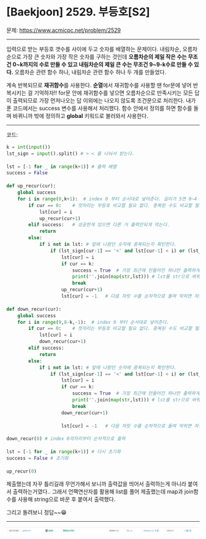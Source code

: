 # [Baekjoon] 2529. 부등호[S2]

문제: https://www.acmicpc.net/problem/2529

---

입력으로 받는 부등호 갯수를 사이에 두고 숫자를 배열하는 문제이다. 내림차순, 오름차순으로 가장 큰 숫자와 가장 작은 숫자를 구하는 것인데 **오름차순의 제일 작은 수는 무조건 0~k까지의 수로 만들 수 있고 내림차순의 제일 큰 수는 무조건 9~9-k수로 만들 수 있다.** 오름차순 관련 함수 하나, 내림차순 관련 함수 하나 두 개를 만들었다.

계속 반복되므로 **재귀함수**를 사용한다. **순열**에서 재귀함수를 사용할 땐  for문에 넣어 반복시키는 걸 기억하자!! for문 안에 재귀함수를 넣으면 오름차순으로 만족시키는 모든 답이 출력되므로 가장 먼저나오는 답 이외에는 나오지 않도록 조건문으로 처리한다. 내가 푼 코드에서는 success 변수를 사용해서 처리했다. 함수 안에서 정의를 하면 함수를 돌며 바뀌니까 밖에 정의하고 **global** 키워드로 불러와서 사용한다.

---

코드:

```python
k = int(input())
lst_sign = input().split() # > < 를 나눠서 받는다.

lst = [-1 for _ in range(k+1)] # 출력 배열
success = False

def up_recur(cur):
    global success
    for i in range(0,k+1):  # index 0 부터 순서대로 넣어준다. 길이가 5면 0~4 숫자로 무조건 만들 수 있다.
        if cur == 0:    # 첫자리는 부등호 비교할 필요 없다. 중복된 수도 비교할 필요 X
            lst[cur] = i
            up_recur(cur+1)
        elif success:   # 성공한게 있으면 다른 거 출력안되게 막는다.
            return
        else:
            if i not in lst: # 앞에 나왔던 숫자에 중복되는지 확인한다.
                if (lst_sign[cur-1] == '<' and lst[cur-1] < i) or (lst_sign[cur-1] == '>' and lst[cur-1] > i):
                    lst[cur] = i
                    if cur == k:
                        success = True  # 가장 최근에 만들어진 하나만 출력하게 해주기 위해 사용
                        print(''.join(map(str,lst))) # lst를 str으로 바꿔 출력
                        break
                    up_recur(cur+1)
                    lst[cur] = -1   # 다음 자릿 수를 순차적으로 돌며 막히면 자릿 수를 다시 수정해준다.

def down_recur(cur):
    global success
    for i in range(9,8-k,-1):  # index 9 부터 순서대로 넣어준다.
        if cur == 0:    # 첫자리는 부등호 비교할 필요 없다. 중복된 수도 비교할 필요 X
            lst[cur] = i
            down_recur(cur+1)
        elif success:
            return
        else:
            if i not in lst: # 앞에 나왔던 숫자에 중복되는지 확인한다.
                if (lst_sign[cur-1] == '<' and lst[cur-1] < i) or (lst_sign[cur-1] == '>' and lst[cur-1] > i):
                    lst[cur] = i
                    if cur == k:
                        success = True  # 가장 최근에 만들어진 하나만 출력하게 해주기 위해 사용
                        print(''.join(map(str,lst))) # lst를 str으로 바꿔 출력
                        break
                    down_recur(cur+1)

                    lst[cur] = -1   # 다음 자릿 수를 순차적으로 돌며 막히면 자릿 수를 다시 수정해준다.

down_recur(0) # index 0의자리부터 순차적으로 출력 

lst = [-1 for _ in range(k+1)] # 다시 초기화
success = False # 초기화

up_recur(0) 
```

제출했는데 자꾸 틀리길래 무언가해서 보니까 출력값을 띄어서 출력하는게 아니라 붙여서 출력하는거였다.. 그래서 언팩연산자를 활용해 list를 풀어 제출했는데 map과 join함수를 사용해 string으로 바꾼 후 붙여서 출력했다.

그리고 돌려보니 정답~~😁

---

![image-20220128005804856](S2_2529.assets/image-20220128005804856.png)